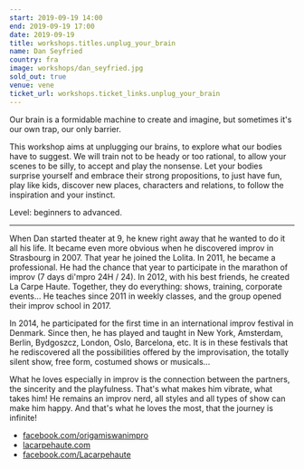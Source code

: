 ```yaml
---
start: 2019-09-19 14:00
end: 2019-09-19 17:00
date: 2019-09-19
title: workshops.titles.unplug_your_brain
name: Dan Seyfried
country: fra
image: workshops/dan_seyfried.jpg
sold_out: true
venue: vene
ticket_url: workshops.ticket_links.unplug_your_brain
---
```



Our brain is a formidable machine to create and imagine, but sometimes it's our own trap, our only barrier.

This workshop aims at unplugging our brains, to explore what our bodies have to suggest. We will train not to be heady or too rational, to allow your scenes to be silly, to accept and play the nonsense. Let your bodies surprise yourself and embrace their strong propositions, to just have fun, play like kids, discover new places, characters and relations, to follow the inspiration and your instinct.

Level: beginners to advanced.

---

When Dan started theater at 9, he knew right away that he wanted to do it all his life. It became even more obvious when he discovered improv in Strasbourg in 2007. That year he joined the Lolita. In 2011, he became a professional. He had the chance that year to participate in the marathon of improv (7 days di'mpro 24H / 24). In 2012, with his best friends, he created La Carpe Haute. Together, they do everything: shows, training, corporate events… He teaches since 2011 in weekly classes, and the group opened their improv school in 2017.

In 2014, he participated for the first time in an international improv festival in Denmark. Since then, he has played and taught in New York, Amsterdam, Berlin, Bydgoszcz, London, Oslo, Barcelona, etc. It is in these festivals that he rediscovered all the possibilities offered by the improvisation, the totally silent show, free form, costumed shows or musicals...

What he loves especially in improv is the connection between the partners, the sincerity and the playfulness. That's what makes him vibrate, what takes him! He remains an improv nerd, all styles and all types of show can make him happy. And that's what he loves the most, that the journey is infinite!

- [facebook.com/origamiswanimpro](https://facebook.com/origamiswanimpro)
- [lacarpehaute.com](https://lacarpehaute.com)
- [facebook.com/Lacarpehaute](https://facebook.com/Lacarpehaute)

